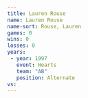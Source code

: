 ```yaml
---
title: Lauren Rouse
name: Lauren Rouse
name-sort: Rouse, Lauren
games: 0
wins: 0
losses: 0
years:
 - year: 1997
   event: Hearts
   team: "AB"
   position: Alternate
vs:
---
```

